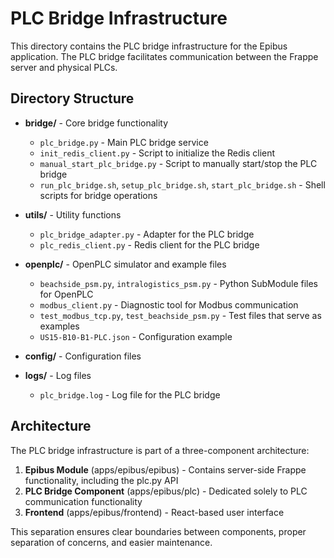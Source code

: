 # PLC Bridge Infrastructure

This directory contains the PLC bridge infrastructure for the Epibus application. The PLC bridge facilitates communication between the Frappe server and physical PLCs.

## Directory Structure

- **bridge/** - Core bridge functionality

  - `plc_bridge.py` - Main PLC bridge service
  - `init_redis_client.py` - Script to initialize the Redis client
  - `manual_start_plc_bridge.py` - Script to manually start/stop the PLC bridge
  - `run_plc_bridge.sh`, `setup_plc_bridge.sh`, `start_plc_bridge.sh` - Shell scripts for bridge operations

- **utils/** - Utility functions

  - `plc_bridge_adapter.py` - Adapter for the PLC bridge
  - `plc_redis_client.py` - Redis client for the PLC bridge

- **openplc/** - OpenPLC simulator and example files

  - `beachside_psm.py`, `intralogistics_psm.py` - Python SubModule files for OpenPLC
  - `modbus_client.py` - Diagnostic tool for Modbus communication
  - `test_modbus_tcp.py`, `test_beachside_psm.py` - Test files that serve as examples
  - `US15-B10-B1-PLC.json` - Configuration example

- **config/** - Configuration files

- **logs/** - Log files
  - `plc_bridge.log` - Log file for the PLC bridge

## Architecture

The PLC bridge infrastructure is part of a three-component architecture:

1. **Epibus Module** (apps/epibus/epibus) - Contains server-side Frappe functionality, including the plc.py API
2. **PLC Bridge Component** (apps/epibus/plc) - Dedicated solely to PLC communication functionality
3. **Frontend** (apps/epibus/frontend) - React-based user interface

This separation ensures clear boundaries between components, proper separation of concerns, and easier maintenance.
